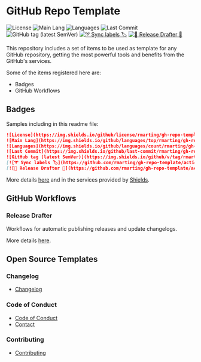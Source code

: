 # GitHub Repo Template

![License](https://img.shields.io/github/license/rmarting/gh-repo-template?style=plastic)
![Main Lang](https://img.shields.io/github/languages/top/rmarting/gh-repo-template)
![Languages](https://img.shields.io/github/languages/count/rmarting/gh-repo-template)
![Last Commit](https://img.shields.io/github/last-commit/rmarting/gh-repo-template)
![GitHub tag (latest SemVer)](https://img.shields.io/github/v/tag/rmarting/gh-repo-template)
[![➰ Sync labels 🏷️](https://github.com/rmarting/gh-repo-template/actions/workflows/sync-labels.yml/badge.svg)](https://github.com/rmarting/gh-repo-template/actions/workflows/sync-labels.yml)
[![🔖 Release Drafter 🔖](https://github.com/rmarting/gh-repo-template/actions/workflows/release-drafter.yml/badge.svg)](https://github.com/rmarting/gh-repo-template/actions/workflows/release-drafter.yml)

This repository includes a set of items to be used as template for any GitHub repository, getting
the most powerful tools and benefits from the GitHub's services.

Some of the items registered here are:

* Badges
* GitHub Workflows

## Badges

Samples including in this readme file:

```markdown
![License](https://img.shields.io/github/license/rmarting/gh-repo-template?style=plastic)
![Main Lang](https://img.shields.io/github/languages/top/rmarting/gh-repo-template)
![Languages](https://img.shields.io/github/languages/count/rmarting/gh-repo-template)
![Last Commit](https://img.shields.io/github/last-commit/rmarting/gh-repo-template)
![GitHub tag (latest SemVer)](https://img.shields.io/github/v/tag/rmarting/gh-repo-template)
[![➰ Sync labels 🏷️](https://github.com/rmarting/gh-repo-template/actions/workflows/sync-labels.yml/badge.svg)](https://github.com/rmarting/gh-repo-template/actions/workflows/sync-labels.yml)
[![🔖 Release Drafter 🔖](https://github.com/rmarting/gh-repo-template/actions/workflows/release-drafter.yml/badge.svg)](https://github.com/rmarting/gh-repo-template/actions/workflows/release-drafter.yml)
```

More details [here](https://blog.jromanmartin.io/2023/06/12/Improving-a-gh-repository.html) and in
the services provided by [Shields](https://shields.io/).

## GitHub Workflows

### Release Drafter

Workflows for automatic publishing releases and update changelogs.

More details [here](https://blog.jromanmartin.io/2023/06/12/Improving-a-gh-repository.html).

## Open Source Templates

### Changelog

* [Changelog](./CHANGELOG.md)

### Code of Conduct

* [Code of Conduct](./CODE_OF_CONDUCT.md)
* [Contact](./CONTACT.md)

### Contributing

* [Contributing](./CONTRIBUTING.md)
